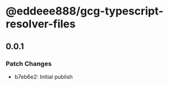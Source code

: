 # @eddeee888/gcg-typescript-resolver-files

## 0.0.1

### Patch Changes

- b7eb6e2: Initial publish
